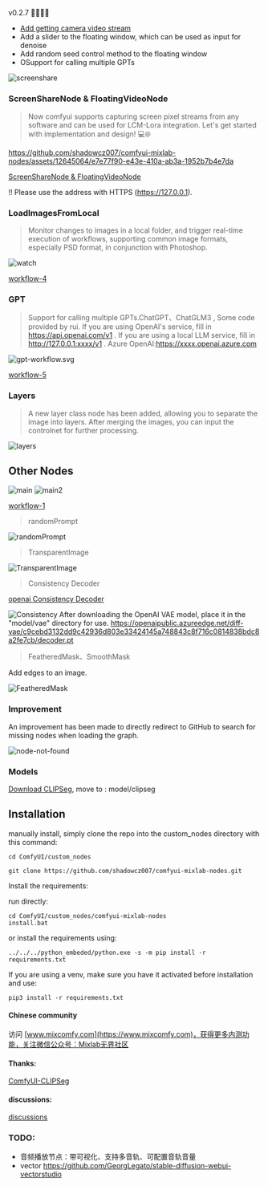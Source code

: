 ## 
v0.2.7 🚀🚗🚚🏃‍

- [Add getting camera video stream](./workflow/7-camera-workflow.json)
- Add a slider to the floating window, which can be used as input for denoise
- Add random seed control method to the floating window
- OSupport for calling multiple GPTs


![screenshare](./assets/screenshare.png)


### ScreenShareNode & FloatingVideoNode
> Now comfyui supports capturing screen pixel streams from any software and can be used for LCM-Lora integration. Let's get started with implementation and design! 💻🌐

> 

https://github.com/shadowcz007/comfyui-mixlab-nodes/assets/12645064/e7e77f90-e43e-410a-ab3a-1952b7b4e7da


<!-- [ScreenShareNode](./workflow/2-screeshare.json) -->
[ScreenShareNode & FloatingVideoNode](./workflow/3-FloatVideo-workflow.json)

!! Please use the address with HTTPS (https://127.0.0.1).


### LoadImagesFromLocal
> Monitor changes to images in a local folder, and trigger real-time execution of workflows, supporting common image formats, especially PSD format, in conjunction with Photoshop. 

![watch](./assets/4-loadfromlocal-watcher-workflow.svg)

[workflow-4](./workflow/4-loadfromlocal-watcher-workflow.json)


### GPT
> Support for calling multiple GPTs.ChatGPT、ChatGLM3 , Some code provided by rui. If you are using OpenAI's service, fill in https://api.openai.com/v1 . If you are using a local LLM service, fill in http://127.0.0.1:xxxx/v1 .  Azure OpenAI:https://xxxx.openai.azure.com 


![gpt-workflow.svg](./assets/gpt-workflow.svg)

[workflow-5](./workflow/5-gpt-workflow.json)


### Layers
> A new layer class node has been added, allowing you to separate the image into layers. After merging the images, you can input the controlnet for further processing.

![layers](./assets/layers-workflow.svg)



## Other Nodes

![main](./assets/all-workflow.svg)
![main2](./assets/detect-face-all.png)

[workflow-1](./workflow/1-workflow.json)

> randomPrompt

![randomPrompt](./assets/randomPrompt.png)

> TransparentImage

![TransparentImage](./assets/TransparentImage.png)


> Consistency Decoder

[openai Consistency Decoder]( https://github.com/openai/consistencydecoder)

![Consistency](./assets/consistency.png)
After downloading the OpenAI VAE model, place it in the "model/vae" directory for use.
https://openaipublic.azureedge.net/diff-vae/c9cebd3132dd9c42936d803e33424145a748843c8f716c0814838bdc8a2fe7cb/decoder.pt


> FeatheredMask、SmoothMask

Add edges to an image.

![FeatheredMask](./assets/FlVou_Y6kaGWYoEj1Tn0aTd4AjMI.jpg)



### Improvement 
An improvement has been made to directly redirect to GitHub to search for missing nodes when loading the graph.

![node-not-found](./assets/node-not-found.png)


### Models
[Download CLIPSeg](https://huggingface.co/CIDAS/clipseg-rd64-refined/tree/main), move to : model/clipseg

<!-- ### Workflow
[Workflow](./workflow.md) -->



## Installation

manually install, simply clone the repo into the custom_nodes directory with this command:

```
cd ComfyUI/custom_nodes

git clone https://github.com/shadowcz007/comfyui-mixlab-nodes.git

```

Install the requirements:

run directly:
```
cd ComfyUI/custom_nodes/comfyui-mixlab-nodes
install.bat
```

or install the requirements using:
```
../../../python_embeded/python.exe -s -m pip install -r requirements.txt
```

If you are using a venv, make sure you have it activated before installation and use:
```
pip3 install -r requirements.txt
```

#### Chinese community
访问 [www.mixcomfy.com](https://www.mixcomfy.com)，获得更多内测功能，关注微信公众号：Mixlab无界社区



#### Thanks:
[ComfyUI-CLIPSeg](https://github.com/biegert/ComfyUI-CLIPSeg/tree/main)

#### discussions:
[discussions](https://github.com/shadowcz007/comfyui-mixlab-nodes/discussions)

### TODO:
- 音频播放节点：带可视化、支持多音轨、可配置音轨音量
- vector https://github.com/GeorgLegato/stable-diffusion-webui-vectorstudio

